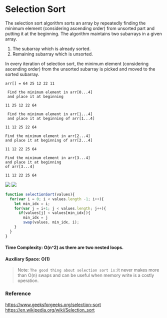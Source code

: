# Selection Sort 

The selection sort algorithm sorts an array by repeatedly finding the minimum element (considering ascending order) from unsorted part and putting it at the beginning. The algorithm maintains two subarrays in a given array.

1) The subarray which is already sorted.
2) Remaining subarray which is unsorted.

In every iteration of selection sort, the minimum element (considering ascending order) from the unsorted subarray is picked and moved to the sorted subarray.

```
arr[] = 64 25 12 22 11

 Find the minimum element in arr[0...4]
 and place it at beginning
 
11 25 12 22 64

 Find the minimum element in arr[1...4] 
 and place it at beginning of arr[1...4]
 
11 12 25 22 64

Find the minimum element in arr[2...4]
and place it at beginning of arr[2...4]

11 12 22 25 64

Find the minimum element in arr[3...4]
and place it at beginning
of arr[3...4]

11 12 22 25 64 

```

<img src="https://www.includehelp.com/algorithms/images/insertion-sort-flowchart.jpg">

<img src="https://imgur.com/naqn7kJ">



```javascript
function selectionSort(values){
  for(var i = 0; i < values.length -1; i++){
    let min_idx = i;
    for(var j = i+1; j < values.length; j++){
      if(values[j] < values[min_idx]){
        min_idx = j
        swap(values, min_idx, i);
    }
  }
}
```



#### Time Complexity: O(n^2) as there are two nested loops.

#### Auxiliary Space: O(1)
> Note: `The good thing about selection sort is:`it never makes more than O(n) swaps and can be useful when memory write is a costly operation.


### Reference

https://www.geeksforgeeks.org/selection-sort</br>
https://en.wikipedia.org/wiki/Selection_sort

